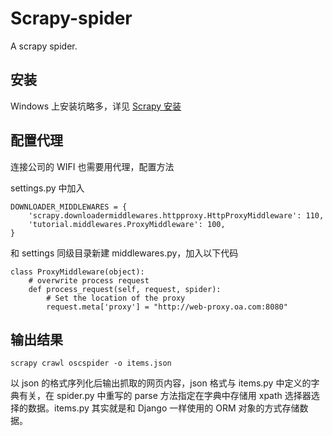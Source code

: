 # Scrapy-spider
A scrapy spider.

## 安装

Windows 上安装坑略多，详见 [Scrapy 安装](https://my.oschina.net/lvyi/blog/779541) 

## 配置代理

连接公司的 WIFI 也需要用代理，配置方法

settings.py 中加入

```
DOWNLOADER_MIDDLEWARES = {
    'scrapy.downloadermiddlewares.httpproxy.HttpProxyMiddleware': 110,
    'tutorial.middlewares.ProxyMiddleware': 100,
}
```

和 settings 同级目录新建 middlewares.py，加入以下代码

```
class ProxyMiddleware(object):
    # overwrite process request
    def process_request(self, request, spider):
        # Set the location of the proxy
        request.meta['proxy'] = "http://web-proxy.oa.com:8080"
```

## 输出结果

`scrapy crawl oscspider -o items.json`

以 json 的格式序列化后输出抓取的网页内容，json 格式与 items.py 中定义的字典有关，在 spider.py 中重写的 parse 方法指定在字典中存储用 xpath 选择器选择的数据。items.py 其实就是和 Django 一样使用的 ORM 对象的方式存储数据。
